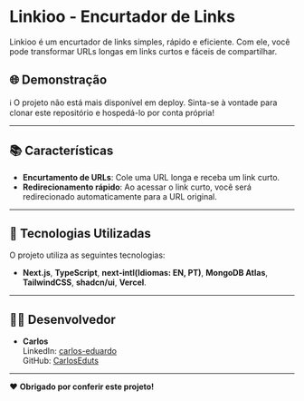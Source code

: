 # Linkioo - Encurtador de Links

Linkioo é um encurtador de links simples, rápido e eficiente. Com ele, você pode transformar URLs longas em links curtos e fáceis de compartilhar.

## 🌐 Demonstração

ℹ️ O projeto não está mais disponível em deploy. Sinta-se à vontade para clonar este repositório e hospedá-lo por conta própria!

---

## 📚 Características

- **Encurtamento de URLs**: Cole uma URL longa e receba um link curto.
- **Redirecionamento rápido**: Ao acessar o link curto, você será redirecionado automaticamente para a URL original.

---

## 🚀 Tecnologias Utilizadas

O projeto utiliza as seguintes tecnologias:

- **Next.js**, **TypeScript**, **next-intl(Idiomas: EN, PT)**, **MongoDB Atlas**, **TailwindCSS**, **shadcn/ui**, **Vercel**.

---

## 👨‍💻 Desenvolvedor

- **Carlos**  
  LinkedIn: [carlos-eduardo](https://www.linkedin.com/in/carlos-eduardo-464206336/)  
  GitHub: [CarlosEduts](https://github.com/CarlosEduts)

---

❤️ **Obrigado por conferir este projeto!**

